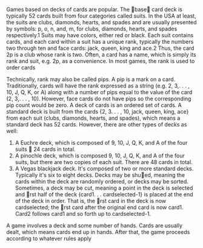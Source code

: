
Games based on decks of cards are popular. The 􏰀base􏰁 card deck is typically 52 cards built from four categories called suits. In the USA at least, the suits are clubs, diamonds, hearts, and spades and are usually presented by symbols: p, o, n, and, m, for clubs, diamonds, hearts, and spades respectively.1 Suits may have colors, either red or black. Each suit contains cards, and each card within a suit has a unique rank, typically the numbers two through ten and face cards: jack, queen, king and ace.2 Thus, the card 2p is a club whose rank is two. Often, a card has a name, which is simply its rank and suit, e.g. 2p, as a convenience. In most games, the rank is used to order cards


Technically, rank may also be called pips. A pip is a mark on a card. Traditionally, cards will have the rank expressed as a string (e.g. 2, 3,. . . , 10, J, Q, K, or A) along with a number of pips equal to the value of the card (2, 3,. . . , 10). However, face cards do not have pips so the corresponding pip count would be zero.
A deck of cards is an ordered set of cards. A standard deck is built from the cards {2, 3. . . , 10, jack, queen, king, ace} from each suit (clubs, diamonds, hearts, and spades), which means a standard deck has 52 cards. However, there are other types of decks as well:
1. A Euchre deck, which is composed of 9, 10, J, Q, K, and A of the four suits 􏰂 24 cards in total.
2. A pinochle deck, which is composed 9, 10, J, Q, K, and A of the four suits, but there are two copies of each suit. There are 48 cards in total.
3. A Vegas blackjack deck. It's composed of two or more standard decks. Typically it's six to eight decks.
Decks may be shu􏰇ed, meaning the cards within the deck are randomly ordered, or decks may be sorted. Sometimes, a deck may be cut, meaning a point in the deck is selected and 􏰄rst half of the deck {card1. . . cardselected-1} is placed at the end of the deck in order. That is, the 􏰄rst card in the deck is now cardselected; the 􏰄rst card after the original end card is now card1. Card2 follows card1 and so forth up to cardselected-1.

A game involves a deck and some number of hands. Cards are usually dealt, which means cards end up in hands. After that, the game proceeds according to whatever rules apply
